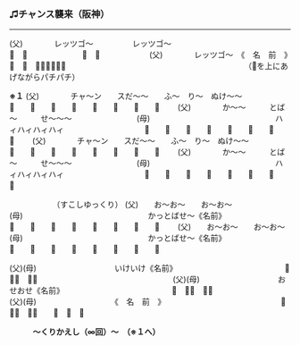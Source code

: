 ### ♫チャンス襲来（阪神）
---
(父)　　　　レッツゴ～　　　　　レッツゴ～　　　　　　　　　
　　　　　　　　　　　📣　📣　　　　　　　📣　📣　　　　　　
(父)　　　　レッツゴ～　《　名　前　》　　　　　　　　　　　
　　　　　　　　　　　　📣　📣　📣📣📣📣📣📣　　　　　　　　
　　　　　　　　　　　　　　　（📣を上にあげながらパチパチ）

**※１**
(父)　　　　チャ～ン　　スだ～～　　ふ～　り～　ぬけ～～　　
　　　　　　📣　　📣　　📣　　📣　　📣　　📣　　📣　　📣　　
(父)　　　　か～～　　　とば～　　　せ～～～　　　　　　　　
(母)　　　　　　　　　　　　　　　　ハィハィハィハィ　　　　
　　　　　　📣　　📣　　📣　　📣　　📣　　📣　　📣　　📣　　
(父)　　　　チャ～ン　　スだ～～　　ふ～　り～　ぬけ～～　　
　　　　　　📣　　📣　　📣　　📣　　📣　　📣　　📣　　📣　　
(父)　　　　か～～　　　とば～　　　せ～～～　　　　　　　　
(母)　　　　　　　　　　　　　　　　ハィハィハィハィ　　　　
　　　　　　📣　　📣　　📣　　📣　　📣　　📣　　📣　　📣　　

　　　　　　（すこしゆっくり）
(父)　　お～お～　　お～お～　　　　　　　　　　　　　　　　
(母)　　　　　　　　　　　　　　　　かっとばせ～《名前》　　
　　　　　　📣　　📣　　📣　　📣　　📣　　📣　　📣　　📣　　
(父)　　お～お～　　お～お～　　　　　　　　　　　　　　　　
(母)　　　　　　　　　　　　　　　　かっとばせ～《名前》　　
　　　　　　📣　　📣　　📣　　📣　　📣　　📣　　📣　　📣　　

(父)(母)　　　　　　　　　　いけいけ《名前》　　　　　　　　
　　　　　　📣　📣📣　📣📣　　　　　　　　　　　　　　　　　
(父)(母)　　　　　　　　　　おせおせ《名前》　　　　　　　　
　　　　　　📣　📣📣　📣📣　　　　　　　　　　　　　　　　　
(父)(母)　　　　　　　　　　《　名　前　》　　　　　　　　　
　　　　　　📣　📣📣　📣📣　　📣　📣　📣　　　　　　　　　　

　　　**～くりかえし（∞回）～　（※１へ）**　　　
